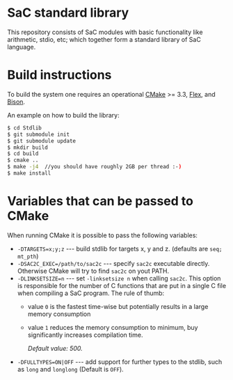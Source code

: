 SaC standard library
====================

This repository consists of SaC modules with basic functionality like
arithmetic, stdio, etc; which together form a standard library of SaC
language.

Build instructions
==================

To build the system one requires an operational [CMake](https://cmake.org/) >= 3.3,
[Flex](http://flex.sourceforge.net/), and [Bison](https://www.gnu.org/software/bison/).

An example on how to build the library:
```bash
$ cd Stdlib
$ git submodule init
$ git submodule update
$ mkdir build
$ cd build
$ cmake ..
$ make -j4  //you should have roughly 2GB per thread :-)
$ make install
```

Variables that can be passed to CMake
=========================================

When running CMake it is possible to pass the following variables:
  * `-DTARGETS=x;y;z` --- build stdlib for targets x, y and z. (defaults are `seq; mt_pth`)
  * `-DSAC2C_EXEC=/path/to/sac2c` --- specify `sac2c` executable directly. Otherwise CMake will
    try to find `sac2c` on yout PATH.
  * `-DLINKSETSIZE=n` --- set `-linksetsize n` when calling `sac2c`.  This option is responsible
    for the number of C functions that are put in a single C file when compiling a SaC program.
    The rule of thumb:
    * value `0` is the fastest time-wise but potentially results in a large memory consumption
    * value `1` reduces the memory consumption to minimum, buy significantly increases compilation time.
    
      *Default value: 500.*
  * `-DFULLTYPES=ON|OFF` --- add support for further types to the stdlib, such as `long` and
    `longlong` (Default is `OFF`).
